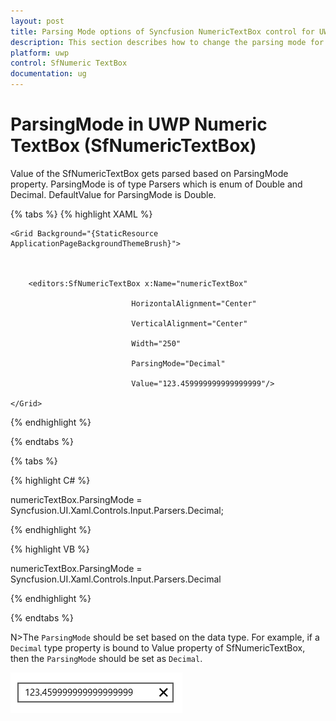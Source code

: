 ```yaml
---
layout: post
title: Parsing Mode options of Syncfusion NumericTextBox control for UWP
description: This section describes how to change the parsing mode for the NumericTextBox control. The default value is Double and it also accepts 'decimal'.
platform: uwp
control: SfNumeric TextBox
documentation: ug
---
```


# ParsingMode in UWP Numeric TextBox (SfNumericTextBox)

Value of the SfNumericTextBox gets parsed based on ParsingMode property. ParsingMode is of type Parsers which is enum of Double and Decimal. DefaultValue for ParsingMode is Double.



{% tabs %}
{% highlight XAML %}

<Page xmlns:editors="using:Syncfusion.UI.Xaml.Controls.Input">



    <Grid Background="{StaticResource ApplicationPageBackgroundThemeBrush}">



        <editors:SfNumericTextBox x:Name="numericTextBox"

                               HorizontalAlignment="Center"

                               VerticalAlignment="Center"

                               Width="250" 

                               ParsingMode="Decimal"

                               Value="123.459999999999999999"/>

    </Grid>

</Page>

{% endhighlight %}

{% endtabs %}

{% tabs %}

{% highlight C# %}

 numericTextBox.ParsingMode = Syncfusion.UI.Xaml.Controls.Input.Parsers.Decimal;

{% endhighlight %}

{% highlight VB %}

 numericTextBox.ParsingMode = Syncfusion.UI.Xaml.Controls.Input.Parsers.Decimal

{% endhighlight %}

{% endtabs %}

N>The `ParsingMode` should be set based on the data type. For example, if a `Decimal` type property is bound to Value property of SfNumericTextBox, then the `ParsingMode` should be set as `Decimal`.

![Parsingmode view](Concepts_images/Concepts_img7.png)